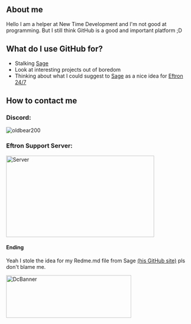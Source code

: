## About me

Hello I am a helper at New Time Development and I'm not good at programming. But I still think GitHub is a good and important platform ;D


## What do I use GitHub for?
- Stalking [Sage](https://sagesphinx63920.dev)
- Look at interesting projects out of boredom
- Thinking about what I could suggest to [Sage](https://sagesphinx63920.dev) as a nice idea for [Eftron 24/7](https://bots.sagesphinx63920.dev/eftron24/)

## How to contact me

### Discord:
<img  src="https://lanyard-profile-readme.vercel.app/api/658302673707204627" alt="oldbear200"/> 

### Eftron Support Server:
[<img src="https://discordapp.com/api/guilds/747061203070746624/embed.png?style=banner1" alt="Server" width="400" height="220" />](https://sagesphinx63920.dev/discord)

#### Ending
Yeah I stole the idea for my Redme.md file from Sage [(his GitHub site)](https://github.com/sagesphinx63920) pls don't blame me.

[<img src="https://cdn.discordapp.com/attachments/940652719784484944/979477237919260692/unknown.png" alt="DcBanner" width="338" height="115" />](https://sagesphinx63920.dev/discord) 
